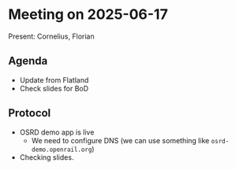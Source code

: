# Meeting on 2025-06-17

Present: Cornelius, Florian

## Agenda

- Update from Flatland
- Check slides for BoD

## Protocol

- OSRD demo app is live
  - We need to configure DNS (we can use something like `osrd-demo.openrail.org`)
- Checking slides.

